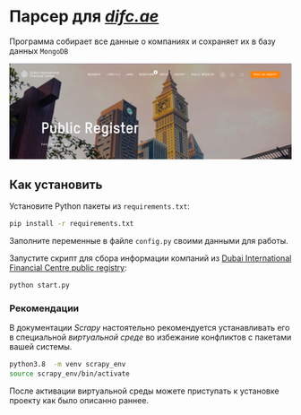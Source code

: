 # Парсер для  _[difc.ae](https://www.difc.ae/public-register/)_

Программа собирает все данные о компаниях и сохраняет их в базу данных `MongoDB`

<img src="images/main_photo.png">

## Как установить

Установите Python пакеты из `requirements.txt`:

```bash
pip install -r requirements.txt
```

Заполните переменные в файле `config.py` своими данными для работы.

Запустите скрипт для сбора информации компаний из [Dubai International Financial Centre public registry](https://www.difc.ae/public-register/):
```bash
python start.py
```

### Рекомендации
 В документации _Scrapy_ настоятельно рекомендуется устанавливать его в специальной _виртуальной среде_ 
 во избежание конфликтов с пакетами вашей системы.
 ```bash
python3.8  -m venv scrapy_env
source scrapy_env/bin/activate
```
После активации виртуальной среды можете приступать к установке проекту как было описанно раннее.